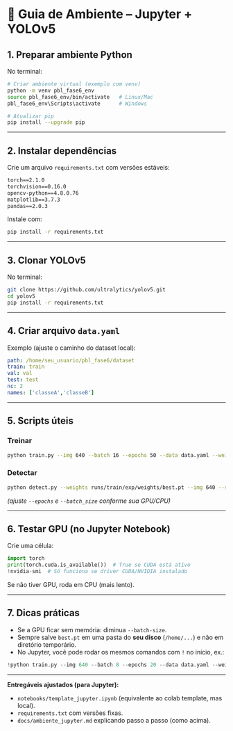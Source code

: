 # 📌 Guia de Ambiente – Jupyter + YOLOv5

## 1. Preparar ambiente Python

No terminal:

```bash
# Criar ambiente virtual (exemplo com venv)
python -m venv pbl_fase6_env
source pbl_fase6_env/bin/activate   # Linux/Mac
pbl_fase6_env\Scripts\activate      # Windows

# Atualizar pip
pip install --upgrade pip
```

---

## 2. Instalar dependências

Crie um arquivo `requirements.txt` com versões estáveis:

```txt
torch==2.1.0
torchvision==0.16.0
opencv-python==4.8.0.76
matplotlib==3.7.3
pandas==2.0.3
```

Instale com:

```bash
pip install -r requirements.txt
```

---

## 3. Clonar YOLOv5

No terminal:

```bash
git clone https://github.com/ultralytics/yolov5.git
cd yolov5
pip install -r requirements.txt
```

---

## 4. Criar arquivo `data.yaml`

Exemplo (ajuste o caminho do dataset local):

```yaml
path: /home/seu_usuario/pbl_fase6/dataset
train: train
val: val
test: test
nc: 2
names: ['classeA','classeB']
```

---

## 5. Scripts úteis

### Treinar

```bash
python train.py --img 640 --batch 16 --epochs 50 --data data.yaml --weights yolov5s.pt --cache
```

### Detectar

```bash
python detect.py --weights runs/train/exp/weights/best.pt --img 640 --source data/images/
```

*(ajuste `--epochs` e `--batch_size` conforme sua GPU/CPU)*

---

## 6. Testar GPU (no Jupyter Notebook)

Crie uma célula:

```python
import torch
print(torch.cuda.is_available())  # True se CUDA está ativo
!nvidia-smi  # Só funciona se driver CUDA/NVIDIA instalado
```

Se não tiver GPU, roda em CPU (mais lento).

---

## 7. Dicas práticas

* Se a GPU ficar sem memória: diminua `--batch-size`.
* Sempre salve `best.pt` em uma pasta do **seu disco** (`/home/...`) e não em diretório temporário.
* No Jupyter, você pode rodar os mesmos comandos com `!` no início, ex.:

```python
!python train.py --img 640 --batch 8 --epochs 20 --data data.yaml --weights yolov5s.pt
```

---

**Entregáveis ajustados (para Jupyter):**

* `notebooks/template_jupyter.ipynb` (equivalente ao colab template, mas local).
* `requirements.txt` com versões fixas.
* `docs/ambiente_jupyter.md` explicando passo a passo (como acima).

